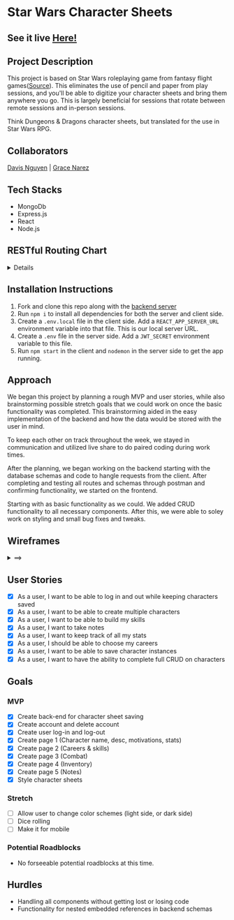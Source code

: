 # Star Wars Character Sheets

## See it live [Here!](https://62d6fd69b37fce05fc6ee543--stellar-smakager-1871e6.netlify.app/characters/62d6fdf4e8e3b05b7f02972f)

## Project Description

This project is based on Star Wars roleplaying game from fantasy flight games([Source](https://www.fantasyflightgames.com/en/starwarsrpg/)). This eliminates the use of pencil and paper from play sessions, and you'll be able to digitize your character sheets and bring them anywhere you go. This is largely beneficial for sessions that rotate between remote sessions and in-person sessions.

Think Dungeons & Dragons character sheets, but translated for the use in Star Wars RPG.

## Collaborators

[Davis Nguyen](https://github.com/DarcXnite) | [Grace Narez](https://github.com/gracenarez333)

## Tech Stacks

- MongoDb
- Express.js
- React
- Node.js

## RESTful Routing Chart

<details>

![RESTful routing chart](./images/RESTful-routes.jpeg)

</details>

## Installation Instructions

1. Fork and clone this repo along with the [backend server](https://github.com/DarcXnite/star-wars-sheets-server)
2. Run `npm i` to install all dependencies for both the server and client side.
3. Create a `.env.local` file in the client side. Add a `REACT_APP_SERVER_URL` environment variable into that file. This is our local server URL.
4. Create a `.env` file in the server side. Add a `JWT_SECRET` environment variable to this file.
5. Run `npm start` in the client and `nodemon` in the server side to get the app running.

## Approach

We began this project by planning a rough MVP and user stories, while also brainstorming possible stretch goals that we could work on once the basic functionality was completed. This brainstorming aided in the easy implementation of the backend and how the data would be stored with the user in mind.

To keep each other on track throughout the week, we stayed in communication and utilized live share to do paired coding during work times.

After the planning, we began working on the backend starting with the database schemas and code to hangle requests from the client. After completing and testing all routes and schemas through postman and confirming functionality, we started on the frontend.

Starting with as basic functionality as we could. We added CRUD functionality to all necessary components. After this, we were able to soley work on styling and small bug fixes and tweaks.

## Wireframes

<details>
<summary>
==>
</summary>

![Login/Home Page](./images/wireframes/login.png)
![Register Page](./images/wireframes/register.png)
![Profile/Characters Page](./images/wireframes/profile.png)
![Characters Stats](./images/wireframes/stats.png)
![Character Info](./images/wireframes/characterInfo.png)
![General Skills](./images/wireframes/generalSkills.png)
![Combat Skills](./images/wireframes/combatSkills.png)
![Knowledge Skills](./images/wireframes/knowledgeSkills.png)
![Custom Skills](./images/wireframes/customSkills.png)
![Weapons](./images/wireframes/weapons.png)
![Crit Injuries](./images/wireframes/criticalInjuries.png)
![Force Powers](./images/wireframes/forcePowers.png)
![Talents](./images/wireframes/talents.png)
![Inventory](./images/wireframes/inventory.png)
![Armor](./images/wireframes/armor.png)
![Cybernetics](./images/wireframes/cybernetics.png)
![Tools](./images/wireframes/tools.png)
![Notes](./images/wireframes/notes.png)

</details>

## User Stories

- [x] As a user, I want to be able to log in and out while keeping characters saved
- [x] As a user, I want to be able to create multiple characters
- [x] As a user, I want to be able to build my skills
- [x] As a user, I want to take notes
- [x] As a user, I want to keep track of all my stats
- [x] As a user, I should be able to choose my careers
- [x] As a user, I want to be able to save character instances
- [x] As a user, I want to have the ability to complete full CRUD on characters

## Goals

### MVP

- [x] Create back-end for character sheet saving
- [x] Create account and delete account
- [x] Create user log-in and log-out
- [x] Create page 1 (Character name, desc, motivations, stats)
- [x] Create page 2 (Careers & skills)
- [x] Create page 3 (Combat)
- [x] Create page 4 (Inventory)
- [x] Create page 5 (Notes)
- [x] Style character sheets

### Stretch

- [ ] Allow user to change color schemes (light side, or dark side)
- [ ] Dice rolling
- [ ] Make it for mobile

### Potential Roadblocks

- No forseeable potential roadblocks at this time.

## Hurdles

- Handling all components without getting lost or losing code
- Functionality for nested embedded references in backend schemas